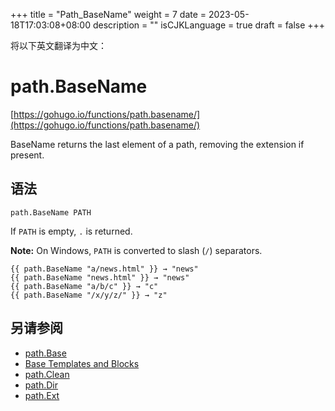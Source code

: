 +++
title = "Path_BaseName"
weight = 7
date = 2023-05-18T17:03:08+08:00
description = ""
isCJKLanguage = true
draft = false
+++

将以下英文翻译为中文：
# path.BaseName

[https://gohugo.io/functions/path.basename/](https://gohugo.io/functions/path.basename/)

BaseName returns the last element of a path, removing the extension if present.

## 语法

```
path.BaseName PATH
```

If `PATH` is empty, `.` is returned.

**Note:** On Windows, `PATH` is converted to slash (`/`) separators.

```go-html-template
{{ path.BaseName "a/news.html" }} → "news"
{{ path.BaseName "news.html" }} → "news"
{{ path.BaseName "a/b/c" }} → "c"
{{ path.BaseName "/x/y/z/" }} → "z"
```

## 另请参阅

- [path.Base](https://gohugo.io/functions/path.base/)
- [Base Templates and Blocks](https://gohugo.io/templates/base/)
- [path.Clean](https://gohugo.io/functions/path.clean/)
- [path.Dir](https://gohugo.io/functions/path.dir/)
- [path.Ext](https://gohugo.io/functions/path.ext/)
